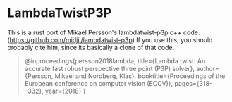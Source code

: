 # LambdaTwistP3P

This is a rust port of Mikael Persson's lambdatwist-p3p c++ code. (https://github.com/midjji/lambdatwist-p3p)
If you use this, you should probably cite him, since its basically a clone of that code.

> @inproceedings{persson2018lambda,
  title={Lambda twist: An accurate fast robust perspective three point (P3P) solver},
  author={Persson, Mikael and Nordberg, Klas},
  booktitle={Proceedings of the European conference on computer vision (ECCV)},
  pages={318--332},
  year={2018}
}

